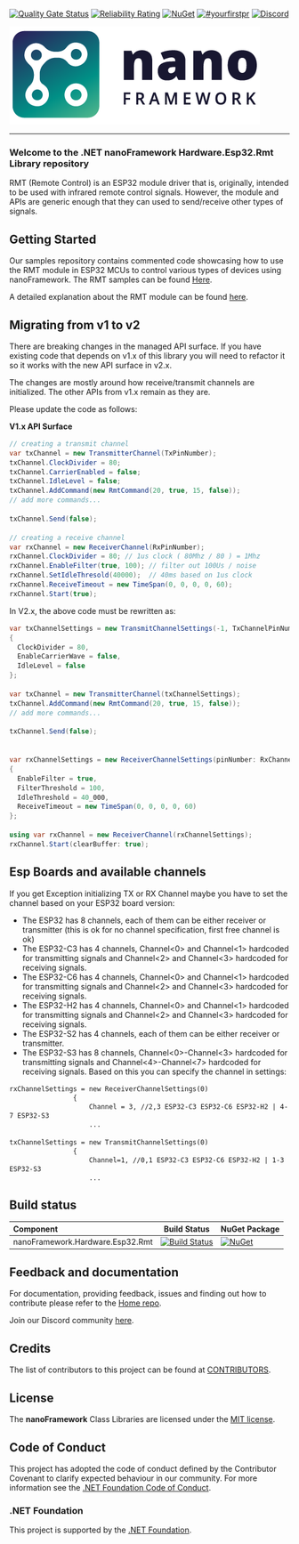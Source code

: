 [![Quality Gate Status](https://sonarcloud.io/api/project_badges/measure?project=nanoframework_lib-nanoFramework.Hardware.Esp32.Rmt&metric=alert_status)](https://sonarcloud.io/dashboard?id=nanoframework_lib-nanoFramework.Hardware.Esp32.Rmt) [![Reliability Rating](https://sonarcloud.io/api/project_badges/measure?project=nanoframework_lib-nanoFramework.Hardware.Esp32.Rmt&metric=reliability_rating)](https://sonarcloud.io/dashboard?id=nanoframework_lib-Hardware.Esp32.Rmt) [![NuGet](https://img.shields.io/nuget/dt/nanoFramework.Hardware.Esp32.Rmt.svg?label=NuGet&style=flat&logo=nuget)](https://www.nuget.org/packages/nanoFramework.Hardware.Esp32.Rmt/) [![#yourfirstpr](https://img.shields.io/badge/first--timers--only-friendly-blue.svg)](https://github.com/nanoframework/Home/blob/main/CONTRIBUTING.md) [![Discord](https://img.shields.io/discord/478725473862549535.svg?logo=discord&logoColor=white&label=Discord&color=7289DA)](https://discord.gg/gCyBu8T)

![nanoFramework logo](https://raw.githubusercontent.com/nanoframework/Home/main/resources/logo/nanoFramework-repo-logo.png)

-----

### Welcome to the .NET **nanoFramework** Hardware.Esp32.Rmt Library repository

RMT (Remote Control) is an ESP32 module driver that is, originally, intended to be used with infrared remote control signals. However, the module and APIs are generic enough that they can used to send/receive other types of signals.

## Getting Started

Our samples repository contains commented code showcasing how to use the RMT module in ESP32 MCUs to control various types of devices using nanoFramework. The RMT samples can be found [Here](https://github.com/nanoframework/Samples/tree/main/samples/Hardware.Esp32.Rmt). 

A detailed explanation about the RMT module can be found [here](https://docs.espressif.com/projects/esp-idf/en/v4.4.3/esp32/api-reference/peripherals/rmt.html).

## Migrating from v1 to v2

There are breaking changes in the managed API surface. If you have existing code that depends on v1.x of this library you will need to refactor it so it works with the new API surface in v2.x.

The changes are mostly around how receive/transmit channels are initialized. The other APIs from v1.x remain as they are.

Please update the code as follows:

**V1.x API Surface**

```csharp
// creating a transmit channel
var txChannel = new TransmitterChannel(TxPinNumber);
txChannel.ClockDivider = 80;
txChannel.CarrierEnabled = false;
txChannel.IdleLevel = false;
txChannel.AddCommand(new RmtCommand(20, true, 15, false));
// add more commands...

txChannel.Send(false);

// creating a receive channel
var rxChannel = new ReceiverChannel(RxPinNumber);
rxChannel.ClockDivider = 80; // 1us clock ( 80Mhz / 80 ) = 1Mhz
rxChannel.EnableFilter(true, 100); // filter out 100Us / noise 
rxChannel.SetIdleThresold(40000);  // 40ms based on 1us clock
rxChannel.ReceiveTimeout = new TimeSpan(0, 0, 0, 0, 60); 
rxChannel.Start(true);
```

In V2.x, the above code must be rewritten as:

```csharp
var txChannelSettings = new TransmitChannelSettings(-1, TxChannelPinNumber)
{
  ClockDivider = 80,
  EnableCarrierWave = false,
  IdleLevel = false
};

var txChannel = new TransmitterChannel(txChannelSettings);
txChannel.AddCommand(new RmtCommand(20, true, 15, false));
// add more commands...

txChannel.Send(false);


var rxChannelSettings = new ReceiverChannelSettings(pinNumber: RxChannelPinNumber)
{
  EnableFilter = true,
  FilterThreshold = 100,
  IdleThreshold = 40_000,
  ReceiveTimeout = new TimeSpan(0, 0, 0, 0, 60)
};

using var rxChannel = new ReceiverChannel(rxChannelSettings);
rxChannel.Start(clearBuffer: true);
```

## Esp Boards and available channels
If you get Exception initializing  TX or RX Channel maybe you have to set the channel based on your ESP32 board version:
- The ESP32 has 8 channels, each of them can be either receiver or transmitter (this is ok for no channel specification, first free channel is ok)
- The ESP32-C3 has 4 channels, Channel<0> and Channel<1> hardcoded for transmitting signals and Channel<2> and Channel<3> hardcoded for receiving signals.
- The ESP32-C6 has 4 channels, Channel<0> and Channel<1> hardcoded for transmitting signals and Channel<2> and Channel<3> hardcoded for receiving signals.
- The ESP32-H2 has 4 channels, Channel<0> and Channel<1> hardcoded for transmitting signals and Channel<2> and Channel<3> hardcoded for receiving signals.
- The ESP32-S2 has 4 channels, each of them can be either receiver or transmitter.
- The ESP32-S3 has 8 channels, Channel<0>-Channel<3> hardcoded for transmitting signals and Channel<4>-Channel<7> hardcoded for receiving signals.
Based on this you can specify the channel in settings:
```
rxChannelSettings = new ReceiverChannelSettings(0)
                {
                    Channel = 3, //2,3 ESP32-C3 ESP32-C6 ESP32-H2 | 4-7 ESP32-S3
                    ...

txChannelSettings = new TransmitChannelSettings(0)
                {
                    Channel=1, //0,1 ESP32-C3 ESP32-C6 ESP32-H2 | 1-3 ESP32-S3
                    ...
```                    
                    
## Build status

| Component | Build Status | NuGet Package |
|:-|---|---|
| nanoFramework.Hardware.Esp32.Rmt | [![Build Status](https://dev.azure.com/nanoframework/nanoFramework.Hardware.Esp32.Rmt/_apis/build/status/nanoFramework.Hardware.Esp32.Rmt?repoName=nanoframework%2FnanoFramework.Hardware.Esp32.Rmt&branchName=main)](https://dev.azure.com/nanoframework/nanoFramework.Hardware.Esp32.Rmt/_build/latest?definitionId=49&repoName=nanoframework%2FnanoFramework.Hardware.Esp32.Rmt&branchName=main) | [![NuGet](https://img.shields.io/nuget/v/nanoFramework.Hardware.Esp32.Rmt.svg?label=NuGet&style=flat&logo=nuget)](https://www.nuget.org/packages/nanoFramework.Hardware.Esp32.Rmt/) |

## Feedback and documentation

For documentation, providing feedback, issues and finding out how to contribute please refer to the [Home repo](https://github.com/nanoframework/Home).

Join our Discord community [here](https://discord.gg/gCyBu8T).

## Credits

The list of contributors to this project can be found at [CONTRIBUTORS](https://github.com/nanoframework/Home/blob/main/CONTRIBUTORS.md).

## License

The **nanoFramework** Class Libraries are licensed under the [MIT license](LICENSE.md).

## Code of Conduct

This project has adopted the code of conduct defined by the Contributor Covenant to clarify expected behaviour in our community.
For more information see the [.NET Foundation Code of Conduct](https://dotnetfoundation.org/code-of-conduct).

### .NET Foundation

This project is supported by the [.NET Foundation](https://dotnetfoundation.org).
